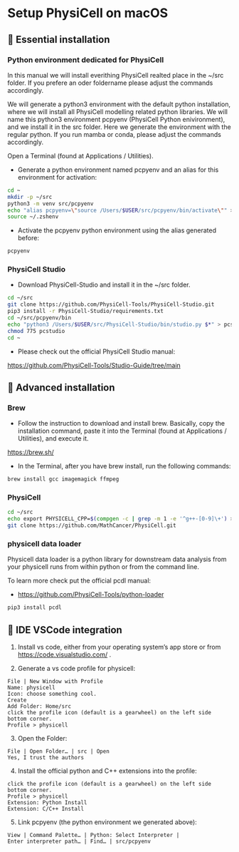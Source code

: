 # Setup PhysiCell on macOS
<!-- &#x1F34F; -->


## &#x1F34E; Essential installation

### Python environment dedicated for PhysiCell

In this manual we will install everithing PhysiCell realted place in the ~/src folder.
If you prefere an oder foldername please adjust the commands accordingly.

We will generate a python3 environment with the default python installation, where we will install all PhysiCell modelling related python libraries.
We will name this python3 environment pcpyenv (PhysiCell Python enivironment), and we install it in the src folder.
Here we generate the environment with the regular python. If you run mamba or conda, please adjust the commands accordingly.

Open a Terminal (found at Applications / Utilities).

+ Generate a python environment named pcpyenv and an alias for this environment for activation:

```bash
cd ~
mkdir -p ~/src
python3 -m venv src/pcpyenv
echo "alias pcpyenv=\"source /Users/$USER/src/pcpyenv/bin/activate\"" >> ~/.zshenv
source ~/.zshenv
```

+ Activate the pcpyenv python environment using the alias generated before:

```bash
pcpyenv
```

### PhysiCell Studio

+ Download PhysiCell-Studio and install it in the ~/src folder.

```bash
cd ~/src
git clone https://github.com/PhysiCell-Tools/PhysiCell-Studio.git
pip3 install -r PhysiCell-Studio/requirements.txt
cd ~/src/pcpyenv/bin
echo "python3 /Users/$USER/src/PhysiCell-Studio/bin/studio.py $*" > pcstudio
chmod 775 pcstudio
cd ~
```

+ Please check out the official PhysiCell Studio manual:

https://github.com/PhysiCell-Tools/Studio-Guide/tree/main


## &#x1F34E; Advanced installation

### Brew

+ Follow the instruction to download and install brew. Basically, copy the installation command, paste it into the Terminal (found at Applications / Utilities), and execute it.

https://brew.sh/

+ In the Terminal, after you have brew install, run the following commands:

```bash
brew install gcc imagemagick ffmpeg
```

### PhysiCell

```bash
cd ~/src
echo export PHYSICELL_CPP=$(compgen -c | grep -m 1 -e '^g++-[0-9]\+') >> ~/.zshenv
git clone https://github.com/MathCancer/PhysiCell.git
```

### physicell data loader

Physicell data loader is a python library for downstream data analysis from your physicell runs from within python or from the command line.

To learn more check put the official pcdl manual:

+ https://github.com/PhysiCell-Tools/python-loader

```bash
pip3 install pcdl
```


## &#x1F34E; IDE VSCode integration

1. Install vs code, either from your operating system’s app store or from https://code.visualstudio.com/ .

2. Generate a vs code profile for physicell:

```
File | New Window with Profile
Name: physicell
Icon: choose something cool.
Create
Add Folder: Home/src
click the profile icon (default is a gearwheel) on the left side bottom corner.
Profile > physicell
```

3. Open the Folder:

```
File | Open Folder… | src | Open
Yes, I trust the authors
```

4. Install the official python and C++ extensions into the profile:

```
click the profile icon (default is a gearwheel) on the left side bottom corner.
Profile > physicell
Extension: Python Install
Extension: C/C++ Install
```

5. Link pcpyenv (the python environment we generated above):

```
View | Command Palette… | Python: Select Interpreter |
Enter interpreter path… | Find… | src/pcpyenv
```

